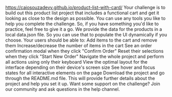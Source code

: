 https://caiosouzadevv.github.io/product-list-with-card/
Your challenge is to build out this product list project that includes a functional cart and get it looking as close to the design as possible.  You can use any tools you like to help you complete the challenge. So, if you have something you'd like to practice, feel free to give it a go.  We provide the data for the products in a local data.json file. So you can use that to populate the UI dynamically if you choose.  Your users should be able to:  Add items to the cart and remove them Increase/decrease the number of items in the cart See an order confirmation modal when they click "Confirm Order" Reset their selections when they click "Start New Order" Navigate the whole project and perform all actions using only their keyboard View the optimal layout for the interface depending on their device's screen size See hover and focus states for all interactive elements on the page Download the project and go through the README.md file. This will provide further details about the project and help you set it up.  Want some support on the challenge? Join our community and ask questions in the help channel.
